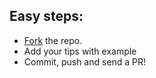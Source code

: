 ## Easy steps:

* [Fork](https://github.com/) the repo.
* Add your tips with example
* Commit, push and send a PR!